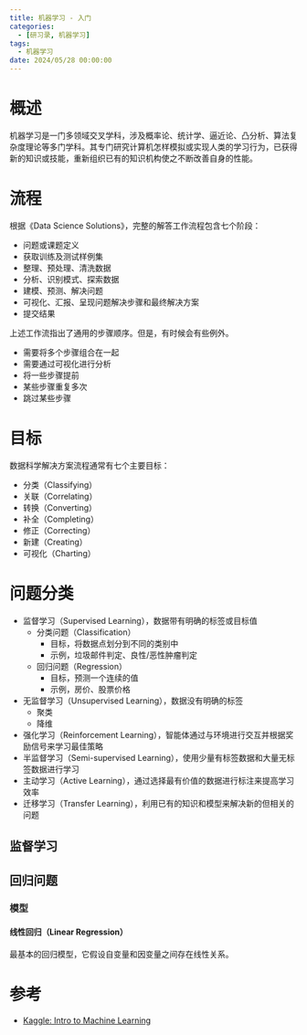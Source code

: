 ```yaml
---
title: 机器学习 - 入门
categories: 
  - [研习录, 机器学习]
tags:
  - 机器学习
date: 2024/05/28 00:00:00
---
```


# 概述

机器学习是一门多领域交叉学科，涉及概率论、统计学、逼近论、凸分析、算法复杂度理论等多门学科。其专门研究计算机怎样模拟或实现人类的学习行为，已获得新的知识或技能，重新组织已有的知识机构使之不断改善自身的性能。

# 流程

根据《Data Science Solutions》，完整的解答工作流程包含七个阶段：

- 问题或课题定义
- 获取训练及测试样例集
- 整理、预处理、清洗数据
- 分析、识别模式、探索数据
- 建模、预测、解决问题
- 可视化、汇报、呈现问题解决步骤和最终解决方案
- 提交结果

上述工作流指出了通用的步骤顺序。但是，有时候会有些例外。

- 需要将多个步骤组合在一起
- 需要通过可视化进行分析
- 将一些步骤提前
- 某些步骤重复多次
- 跳过某些步骤

# 目标

数据科学解决方案流程通常有七个主要目标：

- 分类（Classifying）
- 关联（Correlating）
- 转换（Converting）
- 补全（Completing）
- 修正（Correcting）
- 新建（Creating）
- 可视化（Charting）

# 问题分类

- 监督学习（Supervised Learning），数据带有明确的标签或目标值
  - 分类问题（Classification）
    - 目标，将数据点划分到不同的类别中
    - 示例，垃圾邮件判定、良性/恶性肿瘤判定
  - 回归问题（Regression）
    - 目标，预测一个连续的值
    - 示例，房价、股票价格
- 无监督学习（Unsupervised Learning），数据没有明确的标签
  - 聚类
  - 降维
- 强化学习（Reinforcement Learning），智能体通过与环境进行交互并根据奖励信号来学习最佳策略
- 半监督学习（Semi-supervised Learning），使用少量有标签数据和大量无标签数据进行学习
- 主动学习（Active Learning），通过选择最有价值的数据进行标注来提高学习效率
- 迁移学习（Transfer Learning），利用已有的知识和模型来解决新的但相关的问题

## 监督学习

## 回归问题

### 模型

#### 线性回归（Linear Regression）

最基本的回归模型，它假设自变量和因变量之间存在线性关系。

# 参考

- [Kaggle: Intro to Machine Learning](https://www.kaggle.com/learn/intro-to-machine-learning)